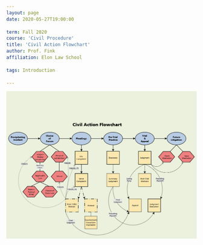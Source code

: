 ```yaml
---
layout: page
date: 2020-05-27T19:00:00

term: Fall 2020 
course: 'Civil Procedure'
title: 'Civil Action Flowchart'
author: Prof. Fink 
affiliation: Elon Law School 

tags: Introduction 
  
---
```


![Civil Action Flowchart](../assets/img/introduction/CivilAction.png)